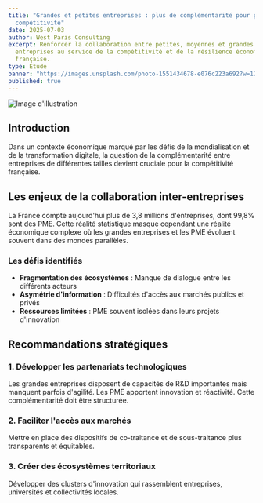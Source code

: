 ```yaml
---
title: "Grandes et petites entreprises : plus de complémentarité pour plus de
  compétitivité"
date: 2025-07-03
author: West Paris Consulting
excerpt: Renforcer la collaboration entre petites, moyennes et grandes
  entreprises au service de la compétitivité et de la résilience économique
  française.
type: Étude
banner: "https://images.unsplash.com/photo-1551434678-e076c223a692?w=1200&h=600&fit=crop"
published: true
---
```

![Image d'illustration](https://images.unsplash.com/photo-1551434678-e076c223a692?w=800&h=400&fit=crop)

## Introduction

Dans un contexte économique marqué par les défis de la mondialisation et de la transformation digitale, la question de la complémentarité entre entreprises de différentes tailles devient cruciale pour la compétitivité française.

## Les enjeux de la collaboration inter-entreprises

La France compte aujourd'hui plus de 3,8 millions d'entreprises, dont 99,8% sont des PME. Cette réalité statistique masque cependant une réalité économique complexe où les grandes entreprises et les PME évoluent souvent dans des mondes parallèles.

### Les défis identifiés

*   **Fragmentation des écosystèmes** : Manque de dialogue entre les différents acteurs
*   **Asymétrie d'information** : Difficultés d'accès aux marchés publics et privés
*   **Ressources limitées** : PME souvent isolées dans leurs projets d'innovation

## Recommandations stratégiques

### 1\. Développer les partenariats technologiques

Les grandes entreprises disposent de capacités de R&D importantes mais manquent parfois d'agilité. Les PME apportent innovation et réactivité. Cette complémentarité doit être structurée.

### 2\. Faciliter l'accès aux marchés

Mettre en place des dispositifs de co-traitance et de sous-traitance plus transparents et équitables.

### 3\. Créer des écosystèmes territoriaux

Développer des clusters d'innovation qui rassemblent entreprises, universités et collectivités locales.

